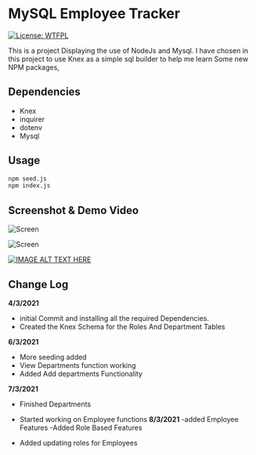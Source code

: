# MySQL Employee Tracker

[![License: WTFPL](https://img.shields.io/badge/License-WTFPL-brightgreen.svg)](http://www.wtfpl.net/about/)

This is a project Displaying the use of NodeJs and Mysql. I have chosen in this project to use Knex as a simple sql builder to help me learn Some new NPM packages,

## Dependencies

- Knex
- inquirer
- dotenv
- Mysql

## Usage

```zsh
npm seed.js
npm index.js
```

## Screenshot & Demo Video

![Screen](https://i.postimg.cc/44bN5ZMw/Screen-Shot-2021-03-09-at-4-57-33-pm.png "Screen Shot 1")

![Screen](https://i.postimg.cc/c4x1k2GW/Screen-Shot-2021-03-09-at-4-57-45-pm.png "Screen Shot 2")

[![IMAGE ALT TEXT HERE](http://img.youtube.com/vi/HkkM4yb9SHw/0.jpg)](http://www.youtube.com/watch?v=HkkM4yb9SHw)

## Change Log

**4/3/2021**

- initial Commit and installing all the required Dependencies.
- Created the Knex Schema for the Roles And Department Tables

**6/3/2021**

- More seeding added
- View Departments function working
- Added Add departments Functionality

**7/3/2021**

- Finished Departments

- Started working on Employee functions
  **8/3/2021**
  -added Employee Features
  -Added Role Based Features
- Added updating roles for Employees
